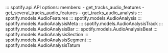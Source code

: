 ::: spotify.api.API
    options:
      members:
        - get_tracks_audio_features
        - get_several_tracks_audio_features
        - get_tracks_audio_analysis
::: spotify.models.AudioFeatures
::: spotify.models.AudioAnalysis
::: spotify.models.AudioAnalysisMeta
::: spotify.models.AudioAnalysisTrack
::: spotify.models.AudioAnalysisBar
::: spotify.models.AudioAnalysisBeat
::: spotify.models.AudioAnalysisSection
::: spotify.models.AudioAnalysisSegment
::: spotify.models.AudioAnalysisTatum
